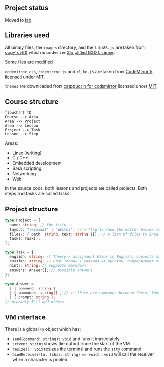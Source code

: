 ## Project status

Moved to [lab](https://github.com/sensei-alex/lab)

## Libraries used

All binary files, the `images` directory, and the `libv86.js` are taken from [copy's v86](https://github.com/copy/v86)
which is under the [Simplified BSD License](https://github.com/copy/v86/blob/master/LICENSE).

Some files are modified

`codemirror.css`, `codemirror.js` and `clike.js` are taken from [CodeMirror 5](https://codemirror.net/5/)
licensed under [MIT](https://github.com/codemirror/codemirror5/blob/master/LICENSE).

`themes` are downloaded from [catppuccin for codemirror](https://github.com/catppuccin/codemirror)
licensed under [MIT](https://github.com/catppuccin/codemirror/blob/main/LICENSE).

## Course structure

```mermaid
flowchart TD
Course --> Area
Area --> Project
Area --> Lesson
Project --> Task
Lesson --> Step
```

Areas:

- Linux (writing)
- C / C++
- Embedded development
- Bash scripting
- Networking
- Web

In the source code, both lessons and projects are called projects.
Both steps and tasks are called tasks.

## Project structure

```ts
type Project = {
  name: string; // the title
  layout: "terminal" | "editor"; // a flag to show the editor beside the terminal
  files?: { path: string; text: string }[]; // a list of files to insert into the VM, paths are absolute
  tasks: Task[];
};

type Task = {
  english: string; // Theory / assignment block in English, supports markdown
  russian: string; // Блок теории / задания на русском, поддерживает markdown
  hint?: string; // supports markdown
  answers: Answer[]; // possible answers
};

type Answer =
  | { command: string }
  | { commands: string[] } // if there are commands between these, they are ignored
  | { prompt: string };
// probably I'll add others
```

## VM interface

There is a global `vm` object which has:

- `send(command: string): void` and runs it immediately
- `screen: string` shows the output since the start of the VM
- `resize(): void` resizes the terminal and runs the `stty` command
- `bindReceiver(fn: (char: string) => void): void` will call the receiver when a character is printed
